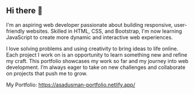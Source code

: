 ## Hi there 👋

I'm an aspiring web developer passionate about building responsive, user-friendly websites. Skilled in HTML, CSS, and Bootstrap, I'm now learning JavaScript to create more dynamic and interactive web experiences.

I love solving problems and using creativity to bring ideas to life online. Each project I work on is an opportunity to learn something new and refine my craft. This portfolio showcases my work so far and my journey into web development. I’m always eager to take on new challenges and collaborate on projects that push me to grow.

My Portfolio: https://asadusman-portfolio.netlify.app/

<!--
**m-asadusman/m-asadusman** is a ✨ _special_ ✨ repository because its `README.md` (this file) appears on your GitHub profile.

Here are some ideas to get you started:

- 🔭 I’m currently working on ...
- 🌱 I’m currently learning ...
- 👯 I’m looking to collaborate on ...
- 🤔 I’m looking for help with ...
- 💬 Ask me about ...
- 📫 How to reach me: ...
- 😄 Pronouns: ...
- ⚡ Fun fact: ...
-->
